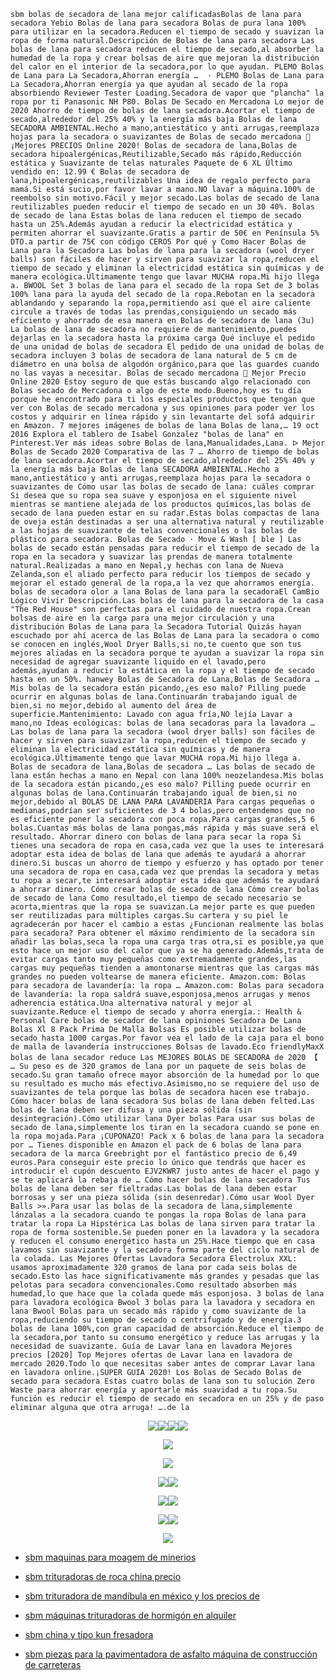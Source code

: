 
```
sbm bolas de secadora de lana mejor calificadasBolas de lana para secadora Yebio Bolas de lana para secadora Bolas de pura lana 100% para utilizar en la secadora.Reducen el tiempo de secado y suavizan la ropa de forma natural.Descripción de Bolas de lana para secadora Las bolas de lana para secadora reducen el tiempo de secado,al absorber la humedad de la ropa y crear bolsas de aire que mejoran la distribución del calor en el interior de la secadora,por lo que ayudan. PLEMO Bolas de Lana para La Secadora,Ahorran energía …  · PLEMO Bolas de Lana para La Secadora,Ahorran energía ya que ayudan al secado de la ropa absorbiendo Reviewer Tester Loading.Secadora de vapor que "plancha" la ropa por ti Panasonic NH P80. Bolas De Secado en Mercadona Lo mejor de 2020 Ahorro de tiempo de bolas de lana secadora.Acortar el tiempo de secado,alrededor del 25% 40% y la energía más baja Bolas de lana SECADORA AMBIENTAL.Hecho a mano,antiestático y anti arrugas,reemplaza hojas para la secadora o suavizantes de Bolas de secado mercadona 🥇 ¡Mejores PRECIOS Online 2020! Bolas de secadora de lana,Bolas de secadora hipoalergénicas,Reutilizable,Secado más rápido,Reducción estática y Suavizante de telas naturales Paquete de 6 XL Último vendido en: 12.99 € Bolas de secadora de lana,hipoalergénicas,reutilizables Una idea de regalo perfecto para mamá.Si está sucio,por favor lavar a mano.NO lavar a máquina.100% de reembolso sin motivo.Fácil y mejor secado.Las bolas de secado de lana reutilizables pueden reducir el tiempo de secado en un 30 40%. Bolas de secado de lana Estas bolas de lana reducen el tiempo de secado hasta un 25%.Además ayudan a reducir la electricidad estática y permiten ahorrar el suavizante.Gratis a partir de 50€ en Península 5% DTO.a partir de 75€ con código CERO5 Por qué y Como Hacer Bolas de Lana para la Secadora Las bolas de lana para la secadora (wool dryer balls) son fáciles de hacer y sirven para suavizar la ropa,reducen el tiempo de secado y eliminan la electricidad estática sin químicas y de manera ecológica.Últimamente tengo que lavar MUCHA ropa.Mi hijo llega a. BWOOL Set 3 bolas de lana para el secado de la ropa Set de 3 bolas 100% lana para la ayuda del secado de la ropa.Rebotan en la secadora ablandando y separando la ropa,permitiendo así que el aire caliente circule a través de todas las prendas,consiguiendo un secado más eficiento y ahorrado de esa manera en Bolas de secadora de lana (3u) La bolas de lana de secadora no requiere de mantenimiento,puedes dejarlas en la secadora hasta la próxima carga Qué incluye el pedido de una unidad de bolas de secadora El pedido de una unidad de bolas de secadora incluyen 3 bolas de secadora de lana natural de 5 cm de diámetro en una bolsa de algodón orgánico,para que las guardes cuando no las vayas a necesitar. Bolas de secado mercadona 🥇 Mejor Precio Online 2020 Estoy seguro de que estás buscando algo relacionado con Bolas secado de Mercadona o algo de este modo.Bueno,hoy es tu día porque he encontrado para ti los especiales productos que tengan que ver con Bolas de secado mercadona y sus opiniones para poder ver los costos y adquirir en línea rápido y sin levantarte del sofá adquirir en Amazon. 7 mejores imágenes de bolas de lana Bolas de lana,… 19 oct 2016 Explora el tablero de Isabel Gonzalez "bolas de lana" en Pinterest.Ver más ideas sobre Bolas de lana,Manualidades,Lana. ᐅ Mejor Bolas de Secado 2020 Comparativa de las 7 … Ahorro de tiempo de bolas de lana secadora.Acortar el tiempo de secado,alrededor del 25% 40% y la energía más baja Bolas de lana SECADORA AMBIENTAL.Hecho a mano,antiestático y anti arrugas,reemplaza hojas para la secadora o suavizantes de Cómo usar las bolas de secado de lana: cuáles comprar Si desea que su ropa sea suave y esponjosa en el siguiente nivel mientras se mantiene alejada de los productos químicos,las bolas de secado de lana pueden estar en su radar.Estas bolas compactas de lana de oveja están destinadas a ser una alternativa natural y reutilizable a las hojas de suavizante de telas convencionales o las bolas de plástico para secadora. Bolas de Secado · Move & Wash [ ble ] Las bolas de secado están pensadas para reducir el tiempo de secado de la ropa en la secadora y suavizar las prendas de manera totalmente natural.Realizadas a mano en Nepal,y hechas con lana de Nueva Zelanda,son el aliado perfecto para reducir los tiempos de secado y mejorar el estado general de la ropa,a la vez que ahorramos energía. bolas de secadora olor a lana Bolas de lana para la secadoraEl CamBio Lógico Vivir Descripción.Las bolas de lana para la secadora de la casa "The Red House" son perfectas para el cuidado de nuestra ropa.Crean bolsas de aire en la carga para una mejor circulación y una distribución Bolas de Lana para la Secadora Tutorial Quizás hayan escuchado por ahí acerca de las Bolas de Lana para la secadora o como se conocen en inglés,Wool Dryer Balls,si no,te cuento que son tus mejores aliadas en la secadora porque te ayudan a suavizar la ropa sin necesidad de agregar suavizante liquido en el lavado,pero además,ayudan a reducir la estática en la ropa y el tiempo de secado hasta en un 50%. hanwey Bolas de Secadora de Lana,Bolas de Secadora … Mis bolas de la secadora están picando,¿es eso malo? Pilling puede ocurrir en algunas bolas de lana.Continuarán trabajando igual de bien,si no mejor,debido al aumento del área de superficie.Mantenimiento: Lavado con agua fría,NO lejía Lavar a mano,no Ideas ecológicas: bolas de lana secadoras para la lavadora … Las bolas de lana para la secadora (wool dryer balls) son fáciles de hacer y sirven para suavizar la ropa,reducen el tiempo de secado y eliminan la electricidad estática sin químicas y de manera ecológica.Últimamente tengo que lavar MUCHA ropa.Mi hijo llega a. Bolas de secadora de lana,Bolas de secadora … Las bolas de secado de lana están hechas a mano en Nepal con lana 100% neozelandesa.Mis bolas de la secadora están picando,¿es eso malo? Pilling puede ocurrir en algunas bolas de lana.Continuarán trabajando igual de bien,si no mejor,debido al BOLAS DE LANA PARA LAVANDERIA Para cargas pequeñas o medianas,podrían ser suficientes de 3 4 bolas,pero entendemos que no es eficiente poner la secadora con poca ropa.Para cargas grandes,5 6 bolas.Cuantas más bolas de lana pongas,más rápida y más suave será el resultado. Ahorrar dinero con bolas de lana para secar la ropa Si tienes una secadora de ropa en casa,cada vez que la uses te interesará adoptar esta idea de bolas de lana que además te ayudará a ahorrar dinero.Si buscas un ahorro de tiempo y esfuerzo y has optado por tener una secadora de ropa en casa,cada vez que prendas la secadora y metas tu ropa a secar,te interesará adoptar esta idea que además te ayudará a ahorrar dinero. Cómo crear bolas de secado de lana Cómo crear bolas de secado de lana Como resultado,el tiempo de secado necesario se acorta,mientras que la ropa se suavizan.La mejor parte es que pueden ser reutilizadas para múltiples cargas.Su cartera y su piel le agradecerán por hacer el cambio a estas ¿Funcionan realmente las bolas para secadora? Para obtener el máximo rendimiento de la secadora sin añadir las bolas,seca la ropa una carga tras otra,si es posible,ya que esto hace un mejor uso del calor que ya se ha generado.Además,trata de evitar cargas tanto muy pequeñas como extremadamente grandes,las cargas muy pequeñas tienden a amontonarse mientras que las cargas más grandes no pueden voltearse de manera eficiente. Amazon.com: Bolas para secadora de lavandería: la ropa … Amazon.com: Bolas para secadora de lavandería: la ropa saldrá suave,esponjosa,menos arrugas y menos adherencia estática.Una alternativa natural y mejor al suavizante.Reduce el tiempo de secado y ahorra energía.: Health & Personal Care bolas de secador de lana opiniones Secadora De Lana Bolas Xl 8 Pack Prima De Malla Bolsas Es posible utilizar bolas de secado hasta 1000 cargas.Por favor vea el lado de la caja para el bono de malla de lavandería instrucciones Bolsas de lavado.Eco friendlyMaxX bolas de lana secador reduce Las MEJORES BOLAS DE SECADORA de 2020 【 … Su peso es de 320 gramos de lana por un paquete de seis bolas de secado.Su gran tamaño ofrece mayor absorción de la humedad por lo que su resultado es mucho más efectivo.Asimismo,no se requiere del uso de suavizantes de tela porque las bolas de secadora hacen ese trabajo. Cómo hacer bolas de lana secadora Sus bolas de lana deben felted.Las bolas de lana deben ser difusa y una pieza sólida (sin desintegración).Cómo utilizar lana Dyer bolas Para usar sus bolas de secado de lana,simplemente los tiran en la secadora cuando se pone en la ropa mojada.Para ¡CUPONAZO! Pack x 6 bolas de lana para la secadora por … Tienes disponible en Amazon el pack de 6 bolas de lana para secadora de la marca Greebright por el fantástico precio de 6,49 euros.Para conseguir este precio lo único que tendrás que hacer es introducir el cupón descuento EJV2KWR7 justo antes de hacer el pago y se te aplicará la rebaja de … Cómo hacer bolas de lana secadora Tus bolas de lana deben ser fieltradas.Las bolas de lana deben estar borrosas y ser una pieza sólida (sin desenredar).Cómo usar Wool Dyer Balls >».Para usar las bolas de la secadora de lana,simplemente lánzalas a la secadora cuando te pongas la ropa Bolas de lana para tratar la ropa La Hipstérica Las bolas de lana sirven para tratar la ropa de forma sostenible.Se pueden poner en la lavadora y la secadora y reducen el consumo energético hasta un 25%.Hace tiempo que en casa lavamos sin suavizante y la secadora forma parte del ciclo natural de la colada. Las Mejores Ofertas Lavadora Secadora Electrolux XXL: usamos aproximadamente 320 gramos de lana por cada seis bolas de secado.Esto las hace significativamente más grandes y pesadas que las pelotas para secadora convencionales.Como resultado absorben más humedad,lo que hace que la colada quede más esponjosa. 3 bolas de lana para lavadora ecológica Bwool 3 bolas para la lavadora y secadora en lana Bwool Bolas para un secado más rápido y como suavizante de la ropa,reduciendo su tiempo de secado o centrifugado y de energía.3 bolas de lana 100%,con gran capacidad de absorción.Reduce el tiempo de la secadora,por tanto su consumo energético y reduce las arrugas y la necesidad de suavizante. Guía de Lavar lana en lavadora Mejores precios [2020] Top Mejores ofertas de Lavar lana en lavadora de mercado 2020.Todo lo que necesitas saber antes de comprar Lavar lana en lavadora online.¡SUPER GUIA 2020! Los Bolas de Secado Bolas de secado para secadora Estas cuatro bolas de lana son tu solución Zero Waste para ahorrar energía y aportarle más suavidad a tu ropa.Su función es reducir el tiempo de secado en secadora en un 25% y de paso eliminar alguna que otra arruga! ….de la 
```

<div align="center">

<a href="https://es-mill.shibang-china.com/github&k=sbm+bolas+de+secadora+de+lana+mejor+calificadas"><img src="https://static.shibang-china.com/es/mill/index.jpg"></a><a href="https://es-mill.shibang-china.com/materials.htmlgithub&k=sbm+bolas+de+secadora+de+lana+mejor+calificadas"><img src="https://static.shibang-china.com/es/mill/materials.jpg"></a><a href="https://es-mill.shibang-china.com/about.htmlgithub&k=sbm+bolas+de+secadora+de+lana+mejor+calificadas"><img src="https://static.shibang-china.com/es/mill/about.jpg"></a><a href="https://es-mill.shibang-china.com/contact.htmlgithub&k=sbm+bolas+de+secadora+de+lana+mejor+calificadas"><img src="https://static.shibang-china.com/es/mill/contact.jpg"></a>

<a href="https://es-mill.shibang-china.com/github&k=sbm+bolas+de+secadora+de+lana+mejor+calificadas"><img src="https://static.shibang-china.com/es/mill/banner.jpg"></a>

<a href="https://swt.shibang-china.com/github&k=sbm+bolas+de+secadora+de+lana+mejor+calificadas"><img src="https://static.shibang-china.com/es/mill/chat.jpg"></a>

<a href="https://es-mill.shibang-china.com/products/vertical-roller-mill.htmlgithub&k=sbm+bolas+de+secadora+de+lana+mejor+calificadas"><img src="https://static.shibang-china.com/es/mill/vertical.jpg"></a><a href="https://es-mill.shibang-china.com/products/raymond-mill.htmlgithub&k=sbm+bolas+de+secadora+de+lana+mejor+calificadas"><img src="https://static.shibang-china.com/es/mill/raymond.jpg"></a>

<a href="https://es-mill.shibang-china.com/products/ultrafine-grinding-mill.htmlgithub&k=sbm+bolas+de+secadora+de+lana+mejor+calificadas"><img src="https://static.shibang-china.com/es/mill/ultrafine.jpg"></a><a href="https://es-mill.shibang-china.com/products/trapezium-grinding-mill.htmlgithub&k=sbm+bolas+de+secadora+de+lana+mejor+calificadas"><img src="https://static.shibang-china.com/es/mill/trapezium.jpg"></a>

<a href="https://es-mill.shibang-china.com/products/ball-mill.htmlgithub&k=sbm+bolas+de+secadora+de+lana+mejor+calificadas"><img src="https://static.shibang-china.com/es/mill/ball.jpg"></a><a href="https://es-mill.shibang-china.com/products/hammer-mill.htmlgithub&k=sbm+bolas+de+secadora+de+lana+mejor+calificadas"><img src="https://static.shibang-china.com/es/mill/hammer.jpg"></a>

<a href="https://swt.shibang-china.com/github&k=sbm+bolas+de+secadora+de+lana+mejor+calificadas"><img src="https://static.shibang-china.com/es/mill/case.jpg"></a>

</div>


* [sbm maquinas para moagem de minerios](sbm%20maquinas%20para%20moagem%20de%20minerios.md)

* [sbm trituradoras de roca china precio](sbm%20trituradoras%20de%20roca%20china%20precio.md)

* [sbm trituradora de mandíbula en méxico y los precios de](sbm%20trituradora%20de%20mand%C3%ADbula%20en%20m%C3%A9xico%20y%20los%20precios%20de.md)

* [sbm máquinas trituradoras de hormigón en alquiler](sbm%20m%C3%A1quinas%20trituradoras%20de%20hormig%C3%B3n%20en%20alquiler.md)

* [sbm china y tipo kun fresadora](sbm%20china%20y%20tipo%20kun%20fresadora.md)

* [sbm piezas para la pavimentadora de asfalto máquina de construcción de carreteras](sbm%20piezas%20para%20la%20pavimentadora%20de%20asfalto%20m%C3%A1quina%20de%20construcci%C3%B3n%20de%20carreteras.md)